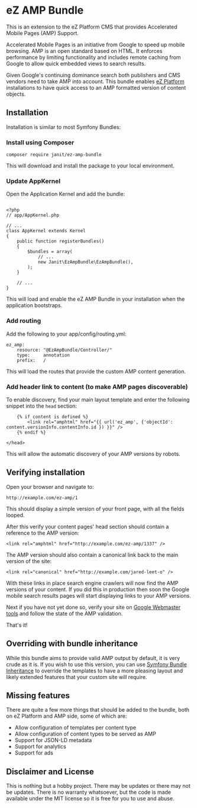 # eZ AMP Bundle
This is an extension to the eZ Platform CMS that provides Accelerated Mobile Pages (AMP) Support.

Accelerated Mobile Pages is an initiative from Google to speed up mobile browsing. AMP is an open standard based on HTML. It enforces performance by limiting functionality and includes remote caching from Google to allow quick embedded views to search results.

Given Google's continuing dominance search both publishers and CMS vendors need to take AMP into account. This bundle enables <a href="http://ezplatform.com">eZ Platform</a> installations to have quick access to an AMP formatted version of content objects.

## Installation

Installation is similar to most Symfony Bundles:

### Install using Composer

```
composer require janit/ez-amp-bundle
```

This will download and install the package to your local environment.

### Update AppKernel

Open the Application Kernel and add the bundle:

```

<?php
// app/AppKernel.php

// ...
class AppKernel extends Kernel
{
    public function registerBundles()
    {
        $bundles = array(
            // ...
            new Janit\EzAmpBundle\EzAmpBundle(),
        );
    }

    // ...
}
```

This will load and enable the eZ AMP Bundle in your installation when the application bootstraps.

### Add routing

Add the following to your app/config/routing.yml:

```
ez_amp:
    resource: "@EzAmpBundle/Controller/"
    type:     annotation
    prefix:   /
```

This will load the routes that provide the custom AMP content generation.

### Add header link to content (to make AMP pages discoverable)

To enable discovery, find your main layout template and enter the following snippet into the `head` section:

```
	{% if content is defined %}
		<link rel="amphtml" href="{{ url('ez_amp', {'objectId': content.versionInfo.contentInfo.id }) }}" />
	{% endif %}

</head>
```

This will allow the automatic discovery of your AMP versions by robots.

## Verifying installation

Open your browser and navigate to:

```
http://example.com/ez-amp/1
```

This should display a simple version of your front page, with all the fields looped.

After this verify your content pages' head section should contain a reference to the AMP version:

```
<link rel="amphtml" href="http://example.com/ez-amp/1337" />
```

The AMP version should also contain a canonical link back to the main version of the site:

```
<link rel="canonical" href="http://example.com/jared-leet-o" />
```

With these links in place search engine crawlers will now find the AMP versions of your content. If you did this in production then soon the Google mobile search results pages will start displaying links to your AMP versions.

Next if you have not yet done so, verify your site on <a href="https://www.google.com/webmasters/">Google Webmaster tools</a> and follow the state of the AMP validation.

That's it!

## Overriding with bundle inheritance

While this bundle aims to provide valid AMP output by default, it is very crude as it is. If you wish to use this version, you can use <a href="http://symfony.com/doc/current/bundles/inheritance.html">Symfony Bundle Inheritance</a> to override the templates to have a more pleasing layout and likely extended features that your custom site will require.

## Missing features

There are quite a few more things that should be added to the bundle, both on eZ Platform and AMP side, some of which are:

- Allow configuration of templates per content type
- Allow configuration of content types to be served as AMP
- Support for JSON-LD metadata
- Support for analytics
- Support for ads

## Disclaimer and License

This is nothing but a hobby project. There may be updates or there may not be updates. There is no warranty whatsoever, but the code is made available under the MIT license so it is free for you to use and abuse.
